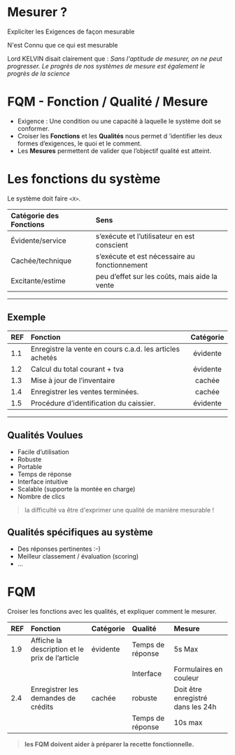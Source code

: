 # Mesurer ?

Expliciter les Exigences de façon mesurable

N'est Connu que ce qui est mesurable

Lord KELVIN disait clairement que : *Sans l'aptitude de mesurer, on ne peut progresser. Le progrès de nos systèmes de mesure est également le progrès de la science*

# FQM - Fonction / Qualité / Mesure

- Exigence : Une  condition ou une capacité à laquelle le système doit se conformer. 
- Croiser les **Fonctions** et les **Qualités** nous permet d ’identifier les deux formes d’exigences, le quoi et le comment.
- Les **Mesures** permettent de valider que l’objectif qualité est atteint.


# Les fonctions du système

Le système doit faire `<X>`.

| Catégorie des Fonctions |   Sens  |
| :-----                  | :-----  |
| Évidente/service        | s’exécute et l’utilisateur en est conscient |
| Cachée/technique        | s’exécute et est nécessaire au fonctionnement |
| Excitante/estime        | peu d’effet sur les coûts, mais aide la vente |

-----------------------

## Exemple

| REF  | Fonction  |  Catégorie |
| :--  | :---      | :----:     |
| 1.1  | Enregistre la vente en cours c.a.d. les articles achetés   |  évidente |
| 1.2  | Calcul du total courant + tva  |  évidente |
| 1.3  | Mise à jour de l’inventaire   |   cachée |
| 1.4  | Enregistrer les ventes terminées.  |  cachée |
| 1.5  | Procédure d’identification du caissier. | évidente |

-----------------------

## Qualités Voulues

- Facile d’utilisation
- Robuste
- Portable
- Temps de réponse
- Interface intuitive
- Scalable (supporte la montée en charge)
- Nombre de clics

> la difficulté va être d'exprimer une qualité de manière mesurable !

## Qualités spécifiques au système

- Des réponses pertinentes :-)
- Meilleur classement / évaluation (scoring)
- ...

# FQM

Croiser les fonctions avec les qualités, et expliquer comment le mesurer.


| REF |  Fonction |    Catégorie | Qualité  | Mesure  |
| :-- | :---      | :----        | :---     | :----   |
| 1.9 | Affiche la description et le prix de l’article | évidente | Temps de réponse | 5s Max |
|     |           |              | Interface | Formulaires en couleur |
| 2.4 | Enregistrer les demandes de crédits | cachée  | robuste | Doit être enregistré dans les 24h |
|     |           |              | Temps de réponse | 10s max |

> **les FQM doivent aider à préparer la recette fonctionnelle.**